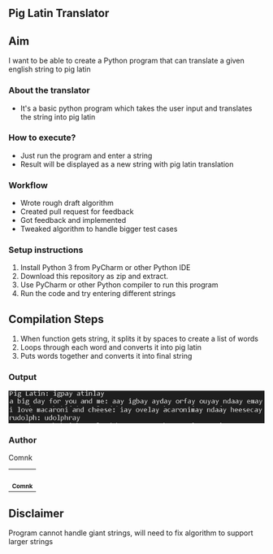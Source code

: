 ## Pig Latin Translator

## Aim

I want to be able to create a Python program that can translate a given english string to pig latin

### About the translator
- It's a basic python program which takes the user input and translates the string into pig latin

### How to execute?
- Just run the program and enter a string
- Result will be displayed as a new string with pig latin translation

### Workflow

- Wrote rough draft algorithm
- Created pull request for feedback
- Got feedback and implemented
- Tweaked algorithm to handle bigger test cases

### Setup instructions
1. Install Python 3 from PyCharm or other Python IDE
2. Download this repository as zip and extract.
3. Use PyCharm or other Python compiler to run this program
5. Run the code and try entering different strings

## Compilation Steps

1. When function gets string, it splits it by spaces to create a list of words
2. Loops through each word and converts it into pig latin
3. Puts words together and converts it into final string

### Output
<img align="center" alt="output"  src="Images/test_cases_1.PNG"/> <img align="center" alt="output"  src="Images/test_cases_2.PNG" />

### Author

Comnk

<table>
  <tr>
    <td align="center"><a href="https://github.com/comnk"><br/>
      <sub><b>Comnk</b></sub></a></td>
  </tr>
</table>


## Disclaimer

Program cannot handle giant strings, will need to fix algorithm to support larger strings
